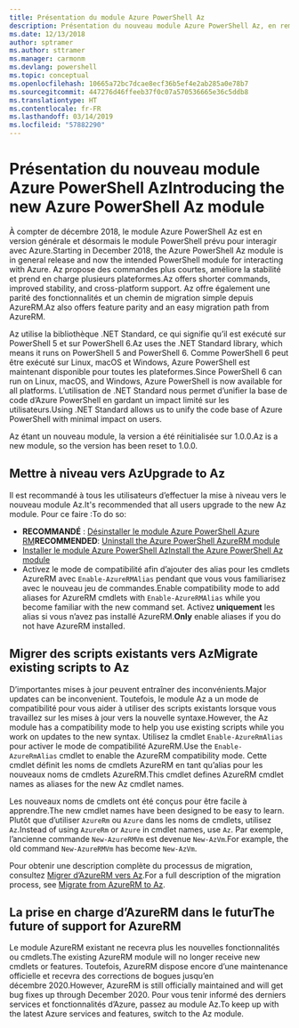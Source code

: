 ```yaml
---
title: Présentation du module Azure PowerShell Az
description: Présentation du nouveau module Azure PowerShell Az, en remplacement du module AzureRM.
ms.date: 12/13/2018
author: sptramer
ms.author: sttramer
ms.manager: carmonm
ms.devlang: powershell
ms.topic: conceptual
ms.openlocfilehash: 10665a72bc7dcae8ecf36b5ef4e2ab285a0e78b7
ms.sourcegitcommit: 447276d46ffeeb37f0c07a570536665e36c5ddb8
ms.translationtype: HT
ms.contentlocale: fr-FR
ms.lasthandoff: 03/14/2019
ms.locfileid: "57882290"
---
```

# <a name="introducing-the-new-azure-powershell-az-module"></a><span data-ttu-id="aaa56-103">Présentation du nouveau module Azure PowerShell Az</span><span class="sxs-lookup"><span data-stu-id="aaa56-103">Introducing the new Azure PowerShell Az module</span></span>

<span data-ttu-id="aaa56-104">À compter de décembre 2018, le module Azure PowerShell Az est en version générale et désormais le module PowerShell prévu pour interagir avec Azure.</span><span class="sxs-lookup"><span data-stu-id="aaa56-104">Starting in December 2018, the Azure PowerShell Az module is in general release and now the intended PowerShell module for interacting with Azure.</span></span> <span data-ttu-id="aaa56-105">Az propose des commandes plus courtes, améliore la stabilité et prend en charge plusieurs plateformes.</span><span class="sxs-lookup"><span data-stu-id="aaa56-105">Az offers shorter commands, improved stability, and cross-platform support.</span></span> <span data-ttu-id="aaa56-106">Az offre également une parité des fonctionnalités et un chemin de migration simple depuis AzureRM.</span><span class="sxs-lookup"><span data-stu-id="aaa56-106">Az also offers feature parity and an easy migration path from AzureRM.</span></span>

<span data-ttu-id="aaa56-107">Az utilise la bibliothèque .NET Standard, ce qui signifie qu’il est exécuté sur PowerShell 5 et sur PowerShell 6.</span><span class="sxs-lookup"><span data-stu-id="aaa56-107">Az uses the .NET Standard library, which means it runs on PowerShell 5 and PowerShell 6.</span></span>
<span data-ttu-id="aaa56-108">Comme PowerShell 6 peut être exécuté sur Linux, macOS et Windows, Azure PowerShell est maintenant disponible pour toutes les plateformes.</span><span class="sxs-lookup"><span data-stu-id="aaa56-108">Since PowerShell 6 can run on Linux, macOS, and Windows, Azure PowerShell is now available for all platforms.</span></span>
<span data-ttu-id="aaa56-109">L’utilisation de .NET Standard nous permet d’unifier la base de code d’Azure PowerShell en gardant un impact limité sur les utilisateurs.</span><span class="sxs-lookup"><span data-stu-id="aaa56-109">Using .NET Standard allows us to unify the code base of Azure PowerShell with minimal impact on users.</span></span>

<span data-ttu-id="aaa56-110">Az étant un nouveau module, la version a été réinitialisée sur 1.0.0.</span><span class="sxs-lookup"><span data-stu-id="aaa56-110">Az is a new module, so the version has been reset to 1.0.0.</span></span>

## <a name="upgrade-to-az"></a><span data-ttu-id="aaa56-111">Mettre à niveau vers Az</span><span class="sxs-lookup"><span data-stu-id="aaa56-111">Upgrade to Az</span></span>

<span data-ttu-id="aaa56-112">Il est recommandé à tous les utilisateurs d’effectuer la mise à niveau vers le nouveau module Az.</span><span class="sxs-lookup"><span data-stu-id="aaa56-112">It's recommended that all users upgrade to the new Az module.</span></span> <span data-ttu-id="aaa56-113">Pour ce faire :</span><span class="sxs-lookup"><span data-stu-id="aaa56-113">To do so:</span></span>

* <span data-ttu-id="aaa56-114">__RECOMMANDÉ__ : [Désinstaller le module Azure PowerShell Azure RM](/powershell/azure/uninstall-az-ps#uninstall-the-azurerm-module)</span><span class="sxs-lookup"><span data-stu-id="aaa56-114">__RECOMMENDED__: [Uninstall the Azure PowerShell AzureRM module](/powershell/azure/uninstall-az-ps#uninstall-the-azurerm-module)</span></span>
* [<span data-ttu-id="aaa56-115">Installer le module Azure PowerShell Az</span><span class="sxs-lookup"><span data-stu-id="aaa56-115">Install the Azure PowerShell Az module</span></span>](/powershell/azure/install-az-ps)
* <span data-ttu-id="aaa56-116">Activez le mode de compatibilité afin d’ajouter des alias pour les cmdlets AzureRM avec `Enable-AzureRMAlias` pendant que vous vous familiarisez avec le nouveau jeu de commandes.</span><span class="sxs-lookup"><span data-stu-id="aaa56-116">Enable compatibility mode to add aliases for AzureRM cmdlets with `Enable-AzureRMAlias` while you become familiar with the new command set.</span></span> <span data-ttu-id="aaa56-117">Activez __uniquement__ les alias si vous n’avez pas installé AzureRM.</span><span class="sxs-lookup"><span data-stu-id="aaa56-117">__Only__ enable aliases if you do not have AzureRM installed.</span></span>

## <a name="migrate-existing-scripts-to-az"></a><span data-ttu-id="aaa56-118">Migrer des scripts existants vers Az</span><span class="sxs-lookup"><span data-stu-id="aaa56-118">Migrate existing scripts to Az</span></span>

<span data-ttu-id="aaa56-119">D’importantes mises à jour peuvent entraîner des inconvénients.</span><span class="sxs-lookup"><span data-stu-id="aaa56-119">Major updates can be inconvenient.</span></span> <span data-ttu-id="aaa56-120">Toutefois, le module Az a un mode de compatibilité pour vous aider à utiliser des scripts existants lorsque vous travaillez sur les mises à jour vers la nouvelle syntaxe.</span><span class="sxs-lookup"><span data-stu-id="aaa56-120">However, the Az module has a compatibility mode to help you use existing scripts while you work on updates to the new syntax.</span></span> <span data-ttu-id="aaa56-121">Utilisez la cmdlet `Enable-AzureRmAlias` pour activer le mode de compatibilité AzureRM.</span><span class="sxs-lookup"><span data-stu-id="aaa56-121">Use the `Enable-AzureRmAlias` cmdlet to enable the AzureRM compatibility mode.</span></span> <span data-ttu-id="aaa56-122">Cette cmdlet définit les noms de cmdlets AzureRM en tant qu’alias pour les nouveaux noms de cmdlets AzureRM.</span><span class="sxs-lookup"><span data-stu-id="aaa56-122">This cmdlet defines AzureRM cmdlet names as aliases for the new Az cmdlet names.</span></span>

<span data-ttu-id="aaa56-123">Les nouveaux noms de cmdlets ont été conçus pour être facile à apprendre.</span><span class="sxs-lookup"><span data-stu-id="aaa56-123">The new cmdlet names have been designed to be easy to learn.</span></span> <span data-ttu-id="aaa56-124">Plutôt que d’utiliser `AzureRm` ou `Azure` dans les noms de cmdlets, utilisez `Az`.</span><span class="sxs-lookup"><span data-stu-id="aaa56-124">Instead of using `AzureRm` or `Azure` in cmdlet names, use `Az`.</span></span> <span data-ttu-id="aaa56-125">Par exemple, l’ancienne commande `New-AzureRMVm` est devenue `New-AzVm`.</span><span class="sxs-lookup"><span data-stu-id="aaa56-125">For example, the old command `New-AzureRMVm` has become `New-AzVm`.</span></span>

<span data-ttu-id="aaa56-126">Pour obtenir une description complète du processus de migration, consultez [Migrer d’AzureRM vers Az](migrate-from-azurerm-to-az.md).</span><span class="sxs-lookup"><span data-stu-id="aaa56-126">For a full description of the migration process, see [Migrate from AzureRM to Az](migrate-from-azurerm-to-az.md).</span></span>

## <a name="the-future-of-support-for-azurerm"></a><span data-ttu-id="aaa56-127">La prise en charge d’AzureRM dans le futur</span><span class="sxs-lookup"><span data-stu-id="aaa56-127">The future of support for AzureRM</span></span>

<span data-ttu-id="aaa56-128">Le module AzureRM existant ne recevra plus les nouvelles fonctionnalités ou cmdlets.</span><span class="sxs-lookup"><span data-stu-id="aaa56-128">The existing AzureRM module will no longer receive new cmdlets or features.</span></span> <span data-ttu-id="aaa56-129">Toutefois, AzureRM dispose encore d’une maintenance officielle et recevra des corrections de bogues jusqu’en décembre 2020.</span><span class="sxs-lookup"><span data-stu-id="aaa56-129">However, AzureRM is still officially maintained and will get bug fixes up through December 2020.</span></span> <span data-ttu-id="aaa56-130">Pour vous tenir informé des derniers services et fonctionnalités d’Azure, passez au module Az.</span><span class="sxs-lookup"><span data-stu-id="aaa56-130">To keep up with the latest Azure services and features, switch to the Az module.</span></span>

